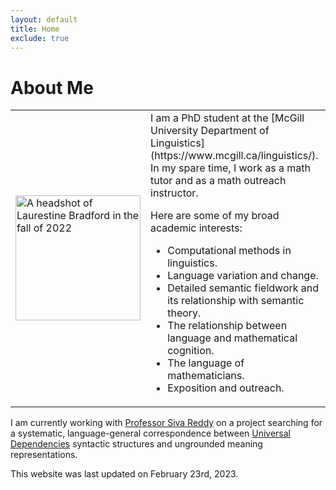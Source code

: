 ```yaml
---
layout: default
title: Home
exclude: true
---
```


# About Me

<table style="width:100%">
  <tr>
    <td><img src="https://laurestine.github.io/fall2022headshot.jpg" height="200" alt = "A headshot of Laurestine Bradford in the fall of 2022"/></td>
    <td>I am a PhD student at the [McGill University Department of Linguistics](https://www.mcgill.ca/linguistics/). In my spare time, I work as a math tutor and as a math outreach instructor.

Here are some of my broad academic interests:

- Computational methods in linguistics.
- Language variation and change.
- Detailed semantic fieldwork and its relationship with semantic theory.
- The relationship between language and mathematical cognition.
- The language of mathematicians.
- Exposition and outreach.</td>
  </tr>
</table>
 
I am currently working with [Professor Siva Reddy](https://sivareddy.in/) on a project searching for a systematic, language-general correspondence between [Universal Dependencies](https://universaldependencies.org/) syntactic structures and ungrounded meaning representations.

This website was last updated on February 23rd, 2023.